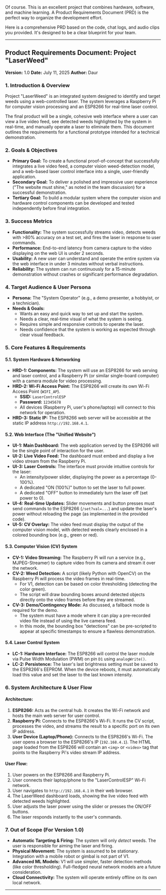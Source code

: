 Of course. This is an excellent project that combines hardware, software, and machine learning. A Product Requirements Document (PRD) is the perfect way to organize the development effort.

Here is a comprehensive PRD based on the code, chat logs, and audio clips you provided. It's designed to be a clear blueprint for your team.

---

## **Product Requirements Document: Project "LaserWeed"**

**Version:** 1.0
**Date:** July 11, 2025
**Author:** Daur

### 1. Introduction & Overview

Project "LaserWeed" is an integrated system designed to identify and target weeds using a web-controlled laser. The system leverages a Raspberry Pi for computer vision processing and an ESP8266 for real-time laser control.

The final product will be a single, cohesive web interface where a user can view a live video feed, see detected weeds highlighted by the system in real-time, and manually operate a laser to eliminate them. This document outlines the requirements for a functional prototype intended for a technical demonstration.

### 2. Goals & Objectives

*   **Primary Goal:** To create a functional proof-of-concept that successfully integrates a live video feed, a computer vision weed-detection model, and a web-based laser control interface into a single, user-friendly application.
*   **Secondary Goal:** To deliver a polished and impressive user experience ("The website must shine," as noted in the team discussion) for a successful demonstration.
*   **Tertiary Goal:** To build a modular system where the computer vision and hardware control components can be developed and tested independently before final integration.

### 3. Success Metrics

*   **Functionality:** The system successfully streams video, detects weeds with >80% accuracy on a test set, and fires the laser in response to user commands.
*   **Performance:** End-to-end latency from camera capture to the video displaying on the web UI is under 2 seconds.
*   **Usability:** A new user can understand and operate the entire system via the web interface in under 3 minutes without verbal instructions.
*   **Reliability:** The system can run continuously for a 15-minute demonstration without crashes or significant performance degradation.

### 4. Target Audience & User Persona

*   **Persona:** The "System Operator" (e.g., a demo presenter, a hobbyist, or a technician).
*   **Needs & Goals:**
    *   Wants an easy and quick way to set up and start the system.
    *   Needs a clear, real-time visual of what the system is seeing.
    *   Requires simple and responsive controls to operate the laser.
    *   Needs confidence that the system is working as expected through clear visual feedback.

### 5. Core Features & Requirements

#### **5.1. System Hardware & Networking**
*   **HRD-1: Components:** The system will use an ESP8266 for web serving and laser control, and a Raspberry Pi (or similar single-board computer) with a camera module for video processing.
*   **HRD-2: Wi-Fi Access Point:** The ESP8266 will create its own Wi-Fi Access Point (`WIFI_AP`).
    *   **SSID:** `LaserControlESP`
    *   **Password:** `12345678`
    *   All devices (Raspberry Pi, user's phone/laptop) will connect to this network for operation.
*   **HRD-3: Static IP:** The ESP8266 web server will be accessible at the static IP address `http://192.168.4.1`.

#### **5.2. Web Interface (The "Unified Website")**
*   **UI-1: Main Dashboard:** The web application served by the ESP8266 will be the single point of interaction for the user.
*   **UI-2: Live Video Feed:** The dashboard must embed and display a live video stream from the Raspberry Pi.
*   **UI-3: Laser Controls:** The interface must provide intuitive controls for the laser:
    *   An intensity/power slider, displaying the power as a percentage (0-100%).
    *   A dedicated "ON (100%)" button to set the laser to full power.
    *   A dedicated "OFF" button to immediately turn the laser off (set power to 0).
*   **UI-4: Real-time Updates:** Slider movements and button presses must send commands to the ESP8266 (`/set?val=...`) and update the laser's power without reloading the page (as implemented in the provided code).
*   **UI-5: CV Overlay:** The video feed must display the output of the computer vision model, with detected weeds clearly enclosed in a colored bounding box (e.g., green or red).

#### **5.3. Computer Vision (CV) System**
*   **CV-1: Video Streaming:** The Raspberry Pi will run a service (e.g., MJPEG-Streamer) to capture video from its camera and stream it over the network.
*   **CV-2: Weed Detection:** A script (likely Python with OpenCV) on the Raspberry Pi will process the video frames in real-time.
    *   For V1, detection can be based on color thresholding (detecting the color green).
    *   The script will draw bounding boxes around detected objects directly onto the video frames before they are streamed.
*   **CV-3: Demo/Contingency Mode:** As discussed, a fallback mode is required for the demo.
    *   The system must have a mode where it can play a pre-recorded video file instead of using the live camera feed.
    *   In this mode, the bounding box "detections" can be pre-scripted to appear at specific timestamps to ensure a flawless demonstration.

#### **5.4. Laser Control System**
*   **LC-1: Hardware Interface:** The ESP8266 will control the laser module via Pulse Width Modulation (PWM) on pin `D1` using `analogWrite()`.
*   **LC-2: Persistence:** The laser's last brightness setting must be saved to the ESP8266's EEPROM. When the device reboots, it must automatically load this value and set the laser to the last known intensity.

### 6. System Architecture & User Flow

#### **Architecture:**
1.  **ESP8266:** Acts as the central hub. It creates the Wi-Fi network and hosts the main web server for user control.
2.  **Raspberry Pi:** Connects to the ESP8266's Wi-Fi. It runs the CV script, processes the video, and streams the result to a specific port on its own IP address.
3.  **User Device (Laptop/Phone):** Connects to the ESP8266's Wi-Fi. The user opens a browser to the ESP8266's IP (`192.168.4.1`). The HTML page loaded from the ESP8266 will contain an `<img>` or `<video>` tag that points to the Raspberry Pi's video stream IP address.

#### **User Flow:**
1.  User powers on the ESP8266 and Raspberry Pi.
2.  User connects their laptop/phone to the "LaserControlESP" Wi-Fi network.
3.  User navigates to `http://192.168.4.1` in their web browser.
4.  The LaserWeed dashboard loads, showing the live video feed with detected weeds highlighted.
5.  User adjusts the laser power using the slider or presses the ON/OFF buttons.
6.  The laser responds instantly to the user's commands.

### 7. Out of Scope (For Version 1.0)

*   **Automatic Targeting & Firing:** The system will only *detect* weeds. The user is responsible for aiming the laser and firing.
*   **Physical Movement:** The system is assumed to be stationary. Integration with a mobile robot or gimbal is not part of V1.
*   **Advanced ML Models:** V1 will use simpler, faster detection methods (like color thresholding). Full-fledged neural network models are a future consideration.
*   **Cloud Connectivity:** The system will operate entirely offline on its own local network.

---